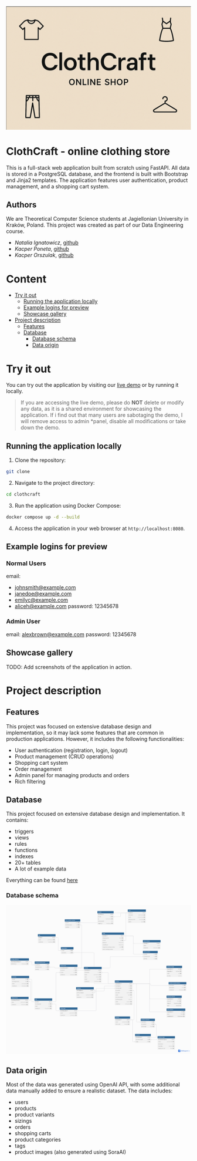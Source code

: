 ![Baner](banner.png)

# ClothCraft - online clothing store
This is a full-stack web application built from scratch using FastAPI. All data is stored in a PostgreSQL database, and the frontend is built with Bootstrap and Jinja2 templates. The application features user authentication, product management, and a shopping cart system.

## Authors
We are Theoretical Computer Science students at Jagiellonian University in Kraków, Poland. This project was created as part of our Data Engineering course.
- *Natalia Ignatowicz*, [github](https://github.com/Nope-Nat)
- *Kacper Poneta*, [github](https://github.com/poneciak57)
- *Kacper Orszulak*, [github](https://github.com/SomePersonFromMars)

# Content
- [Try it out](#try-it-out)
  - [Running the application locally](#running-the-application-locally)
  - [Example logins for preview](#example-logins-for-preview)
  - [Showcase gallery](#showcase-gallery)
- [Project description](#project-description)
  - [Features](#features)
  - [Database](#database)
    - [Database schema](#database-schema)
    - [Data origin](#data-origin)


# Try it out
You can try out the application by visiting our [live demo](https://clothcraft.poneciak.com) or by running it locally. 
> If you are accessing the live demo, please do **NOT** delete or modify any data, as it is a shared environment for showcasing the application. If i find out that many users are sabotaging the demo, I will remove access to admin *panel, disable all modifications or take down the demo.

## Running the application locally
1. Clone the repository:
```bash
git clone
```
2. Navigate to the project directory:
```bash
cd clothcraft
```
3. Run the application using Docker Compose:
```bash
docker compose up -d --build
```
4. Access the application in your web browser at `http://localhost:8080`.

## Example logins for preview

### Normal Users
email: 
- johnsmith@example.com
- janedoe@example.com
- emilyc@example.com
- aliceh@example.com
password: 12345678

### Admin User
email: alexbrown@example.com
password: 12345678

## Showcase gallery
TODO: Add screenshots of the application in action.


# Project description
## Features
This project was focused on extensive database design and implementation, so it may lack some features that are common in production applications. However, it includes the following functionalities:
- User authentication (registration, login, logout)
- Product management (CRUD operations)
- Shopping cart system
- Order management
- Admin panel for managing products and orders
- Rich filtering

## Database
This project focused on extensive database design and implementation. It contains:
- triggers
- views
- rules
- functions
- indexes
- 20+ tables 
- A lot of example data

Everything can be found [here](/db/init_updt/)

### Database schema
![Database schema](docs/diagram.png)

## Data origin
Most of the data was generated using OpenAI API, with some additional data manually added to ensure a realistic dataset. The data includes:
- users
- products
- product variants
- sizings
- orders
- shopping carts
- product categories
- tags
- product images (also generated using SoraAI)

